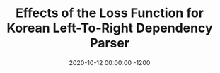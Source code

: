 ---
title:          "Effects of the Loss Function for Korean Left-To-Right Dependency Parser"
date:           2020-10-12 00:00:00 -1200
selected:       false
pub:            "HCLT"
pub_date:       "2020"
cover:          /assets/images/empty_300x200.png
authors:
- Jinu Lee
- Maengsik Choi
- Chunghee Lee
- Yeonsoo Lee
links:
  Paper: https://koreascience.kr/article/CFKO202030060889868.pdf
---